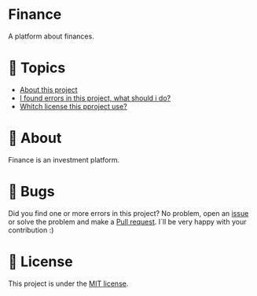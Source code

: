 # Finance

A platform about finances.

# :pushpin: Topics

* [About this project](rocket-about)
* [I found errors in this project, what should i do?](bug-bugs)
* [Whitch license this pproject use?](closed_book-license)

# :book: About
Finance is an investment platform.

# :bug: Bugs
Did you find one or more errors in this project? No problem, open an [issue](https://github.com/upALX/Finance/issues) or solve the problem and make a [Pull request](https://github.com/upALX/Finance/pulls). I´ll be very happy with your contribution :)

# :closed_book: License
This project is under the [MIT license](https://opensource.org/licenses/MIT).
